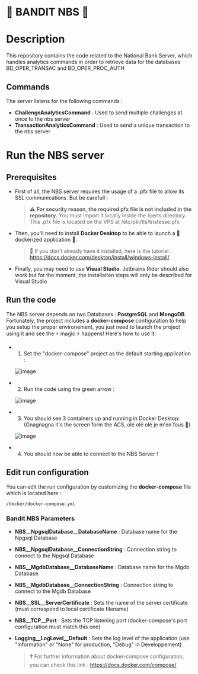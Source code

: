 # :bank: BANDIT NBS :bank:

# Description

This repository contains the code related to the National Bank Server, which handles analytics commands in order to retrieve data
for the databases BD_OPER_TRANSAC and BD_OPER_PROC_AUTH
 
## Commands

The server listens for the following commands :

- **ChallengeAnalyticsCommand** : Used to send multiple challenges at once to the nbs server
- **TransactionAnalyticsCommand** : Used to send a unique transaction to the nbs server

# Run the NBS server

## Prerequisites 

- First of all, the NBS server requires the usage of a .pfx file to allow its SSL communications. But be carefull :
  > :warning: **For security reason, the required pfx file is not included in the repository.** You must import it locally inside the /certs directory. This .pfx file is located on the VPS at /etc/pki/tls/tristesse.pfx

- Then, you'll need to install **Docker Desktop** to be able to launch a :whale2: dockerized application :whale2:. 
  > :link: If you don't already have it installed, here is the tutorial : https://docs.docker.com/desktop/install/windows-install/

- Finally, you may need to use **Visual Studio**. Jetbrains Rider should also work but for the moment, the installation steps will only be described for Visual Studio

## Run the code

The NBS server depends on two Databases : **PostgreSQL** and **MongoDB**. Fortunately, the project includes a **docker-compose** configuration to help you setup the proper environement, you just need to launch the project using it and see the :zap: magic :zap: happens! Here's how to use it:

 - 1. Set the "docker-compose" project as the default starting application : 
 
    ![image](https://user-images.githubusercontent.com/91737697/226138025-b31dba3e-dd7c-4689-afa4-dcc4ae7895be.png)

 - 2. Run the code using the green arrow : 

    ![image](https://user-images.githubusercontent.com/91737697/226138242-c6c0da1a-4f9d-4eda-b12b-623203cc6e6a.png)
    
 - 3. You should see 3 containers up and running in Docker Desktop: (Gnagnagna it's the screen form the ACS, olé olé olé je m'en fous 🎉)
 
    ![image](https://user-images.githubusercontent.com/91737697/226138519-98756ffa-48e6-4e6a-8426-f1de7606a13c.png)

 - 4. You should now be able to connect to the NBS Server !

## Edit run configuration

You can edit the run configuration by customizing the **docker-compose** file which is located here :

```
/docker/docker-compose.yml
```

### Bandit NBS Parameters 
      
- **NBS__NpgsqlDatabase__DatabaseName** : Database name for the Npgsql Database
- **NBS__NpgsqlDatabase__ConnectionString** : Connection string to connect to the Npgsql Database
- **NBS__MgdbDatabase__DatabaseName** : Database name for the Mgdb Database
- **NBS__MgdbDatabase__ConnectionString** : Connection string to connect to the Mgdb Database
- **NBS__SSL__ServerCertificate** : Sets the name of the server certificate (must correspond to local certificate filename)
- **NBS__TCP__Port** : Sets the TCP listening port (docker-compose's port configuration must match this one)
- **Logging__LogLevel__Default** : Sets the log level of the application (use "Information" or "None" for production, "Debug" in Developpement) 

  > :question: For further information about docker-compose configuration, you can check this link : https://docs.docker.com/compose/
